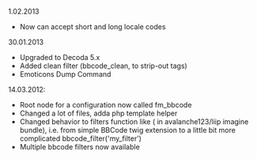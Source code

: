 1.02.2013
* Now can accept short and long locale codes

30.01.2013
* Upgraded to Decoda 5.x
* Added clean filter (bbcode_clean, to strip-out tags)
* Emoticons Dump Command

14.03.2012:
* Root node for a configuration now called fm_bbcode
* Changed a lot of files, adda php template helper
* Changed behavior to filters function like ( in avalanche123/liip imagine bundle), i.e. from simple BBCode
  twig extension to a little bit more complicated bbcode_filter('my_filter')
* Multiple bbcode filters now available